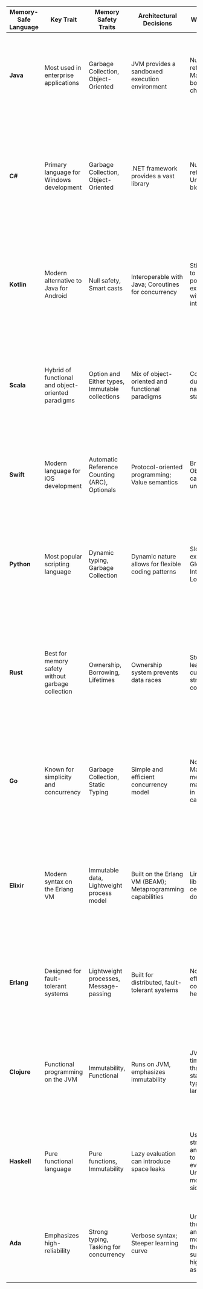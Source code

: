 | Memory-Safe Language | Key Trait | Memory Safety Traits | Architectural Decisions | Weaknesses | Tips & Tricks | Resources | Additional Info | Commonly Converted From | Reason for Conversion |
|----------------------|-----------|----------------------|-------------------------|------------|---------------|-----------|-----------------|-------------------------|-----------------------|
| **Java**             | Most used in enterprise applications | Garbage Collection, Object-Oriented | JVM provides a sandboxed execution environment | Null references; Manual array bounds checking | Use `Optional` to avoid nulls; Favor immutability | [Java Tutorials](https://docs.oracle.com/javase/tutorial/), [Effective Java](https://www.oreilly.com/library/view/effective-java/9780134686097/) | Modern versions have enhanced security features | C, C++, COBOL | Java offers a platform-independent JVM, making it a popular choice for enterprise applications transitioning from legacy systems. |
| **C#**               | Primary language for Windows development | Garbage Collection, Object-Oriented | .NET framework provides a vast library | Null references; Unsafe code blocks | Use `using` for resource management; Favor LINQ for data manipulation | [.NET Docs](https://docs.microsoft.com/en-us/dotnet/csharp/), [C# Station](https://csharp-station.com/) | Modern versions support nullable reference types | Visual Basic, C++ | .NET framework provides a vast library and modern features, making it a natural choice for Windows-based applications transitioning from older languages. |
| **Kotlin**           | Modern alternative to Java for Android | Null safety, Smart casts | Interoperable with Java; Coroutines for concurrency | Still possible to have null pointer exceptions with Java interop | Use `let`, `apply`, and other scope functions; Understand the difference between `val` and `var` | [Kotlin Docs](https://kotlinlang.org/docs/home.html), [Kotlin for Java Developers](https://www.coursera.org/learn/kotlin-for-java-developers) | Officially supported by Android | Java | Kotlin is fully interoperable with Java but offers more concise syntax and modern features, making it a popular choice for Android development. |
| **Scala**            | Hybrid of functional and object-oriented paradigms | Option and Either types, Immutable collections | Mix of object-oriented and functional paradigms | Complexity due to hybrid nature; JVM startup time | Use pattern matching extensively; Favor immutability | [Scala Docs](https://docs.scala-lang.org/), [Scala Exercises](https://www.scala-exercises.org/) | Runs on the JVM | Java | Scala offers both object-oriented and functional paradigms, making it appealing for Java applications looking to adopt functional programming. |
| **Swift**            | Modern language for iOS development | Automatic Reference Counting (ARC), Optionals | Protocol-oriented programming; Value semantics | Bridging to Objective-C can introduce unsafety | Use optionals (`?`) to handle potential nil values; Favor value types over reference types | [Swift Docs](https://docs.swift.org/swift-book/), [Hacking with Swift](https://www.hackingwithswift.com/) | Interoperable with Objective-C | Objective-C | Swift offers a more modern and safer syntax than Objective-C, making it the primary choice for iOS development. |
| **Python**           | Most popular scripting language | Dynamic typing, Garbage Collection | Dynamic nature allows for flexible coding patterns | Slower execution; Global Interpreter Lock (GIL) | Use `with` for resource management; Avoid using mutable default arguments | [Python Docs](https://docs.python.org/3/), [Python Patterns](https://refactoring.guru/design-patterns/python) | GIL can be a bottleneck for multi-threaded applications | Perl, PHP | Python's simplicity and vast libraries make it a popular choice for web and scripting tasks transitioning from older scripting languages. |
| **Rust**             | Best for memory safety without garbage collection | Ownership, Borrowing, Lifetimes | Ownership system prevents data races | Steeper learning curve due to strict compiler | Use the borrow checker to your advantage; Understand the difference between `String` and `&str` | [Rust Book](https://doc.rust-lang.org/book/), [Rust by Example](https://doc.rust-lang.org/rust-by-example/) | Safe concurrency without a garbage collector | C, C++ | Rust's memory safety features without a garbage collector make it appealing for systems programming tasks that require performance and safety. |
| **Go**               | Known for simplicity and concurrency | Garbage Collection, Static Typing | Simple and efficient concurrency model | No generics; Manual memory management in some cases | Use goroutines and channels for concurrency; Understand zero values | [Go Tour](https://tour.golang.org/welcome/1), [Effective Go](https://golang.org/doc/effective_go) | Emphasizes simplicity and efficiency | C, C++ | Go's simplicity and built-in concurrency make it a choice for backend services transitioning from C/C++ while wanting to maintain performance. |
| **Elixir**           | Modern syntax on the Erlang VM | Immutable data, Lightweight process model | Built on the Erlang VM (BEAM); Metaprogramming capabilities | Limited libraries for certain domains | Use `mix` for project management; Understand the importance of processes and messages | [Elixir School](https://elixirschool.com/en/), [Elixir Docs](https://hexdocs.pm/elixir/Kernel.html) | Phoenix framework for web development | Ruby, Erlang | Elixir offers a modern syntax on the Erlang VM, making it appealing for scalable, fault-tolerant systems, especially those transitioning from Ruby on Rails. |
| **Erlang**           | Designed for fault-tolerant systems | Lightweight processes, Message-passing | Built for distributed, fault-tolerant systems | Not as efficient for computation-heavy tasks | Understand the actor model; Use pattern matching in function heads | [Erlang Docs](https://erlang.org/doc/), [Learn You Some Erlang](https://learnyousomeerlang.com/) | OTP framework provides design principles for building applications | Prolog, older telecom languages | Erlang's design for fault-tolerant and distributed systems makes it a choice for telecom and messaging systems. |
| **Clojure**          | Functional programming on the JVM | Immutability, Functional | Runs on JVM, emphasizes immutability | JVM startup time; Slower than statically-typed languages | Use transducers for efficient data transformation; Understand persistent data structures | [Clojure for the Brave and True](https://www.braveclojure.com/), [Clojure Docs](https://clojure.org/guides/getting_started) | Emphasizes concurrency without locks | Java | Clojure offers functional programming on the JVM, making it a choice for Java applications looking to adopt functional paradigms. |
| **Haskell**          | Pure functional language | Pure functions, Immutability | Lazy evaluation can introduce space leaks | Use strictness annotations to control evaluation; Understand monads for side-effects | [Learn You a Haskell](http://learnyouahaskell.com/), [Real World Haskell](http://book.realworldhaskell.org/) | Garbage collected with no null values | ML, older functional languages | Haskell's pure functional paradigm makes it a choice for academic and certain high-assurance applications. |
| **Ada**              | Emphasizes high-reliability | Strong typing, Tasking for concurrency | Verbose syntax; Steeper learning curve | Understand the package and tasking model; Use the SPARK subset for high assurance | [AdaCore University](https://learn.adacore.com/courses/intro-to-ada/index.html), [Ada Programming Wikibook](https://en.wikibooks.org/wiki/Ada_Programming) | Used in aerospace and defense industries | Pascal, older embedded languages | Ada's emphasis on safety and high-reliability makes it a choice for aerospace and defense industries. |
